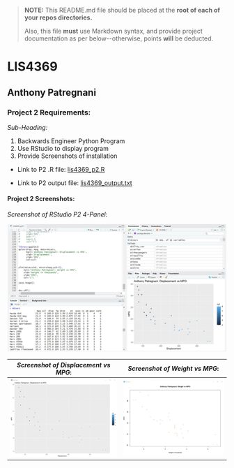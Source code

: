 > **NOTE:** This README.md file should be placed at the **root of each of your repos directories.**
>
>Also, this file **must** use Markdown syntax, and provide project documentation as per below--otherwise, points **will** be deducted.
>

# LIS4369

## Anthony Patregnani

### Project 2 Requirements:

*Sub-Heading:*

1. Backwards Engineer Python Program
2. Use RStudio to display program
3. Provide Screenshots of installation


* Link to P2 .R file: [lis4369_p2.R](lis4369_p2.R "P2 RStudio File") 

* Link to P2 output file: [lis4369_output.txt](lis4369_output.txt "P2 output file") 

#### Project 2 Screenshots:

*Screenshot of RStudio P2 4-Panel*:

![RStudio Screenshot](img/p2_4panel.jpg)





| *Screenshot of Displacement vs MPG*:  |  *Screenshot of Weight vs MPG*: |
|---|---|
|  ![Rstudio Screenshot](img/dispvsmpg.jpg) |  ![RStudio Screenshot](img/weightvsmpg.jpg) |



